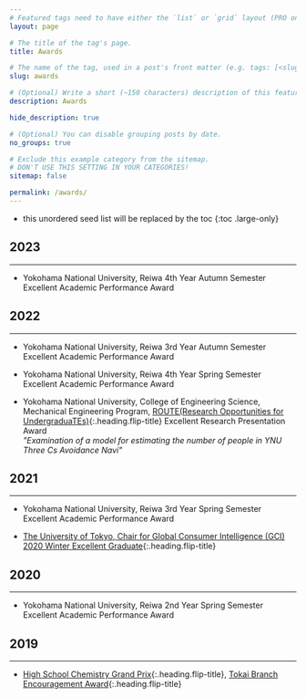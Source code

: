 ```yaml
---
# Featured tags need to have either the `list` or `grid` layout (PRO only).
layout: page

# The title of the tag's page.
title: Awards

# The name of the tag, used in a post's front matter (e.g. tags: [<slug>]).
slug: awards

# (Optional) Write a short (~150 characters) description of this featured tag.
description: Awards

hide_description: true

# (Optional) You can disable grouping posts by date.
no_groups: true

# Exclude this example category from the sitemap.
# DON'T USE THIS SETTING IN YOUR CATEGORIES!
sitemap: false

permalink: /awards/
---
```


* this unordered seed list will be replaced by the toc 
{:toc .large-only}

## 2023
----------------------------------------------------------------
* Yokohama National University, Reiwa 4th Year Autumn Semester Excellent Academic Performance Award

## 2022
----------------------------------------------------------------
* Yokohama National University, Reiwa 3rd Year Autumn Semester Excellent Academic Performance Award

* Yokohama National University, Reiwa 4th Year Spring Semester Excellent Academic Performance Award
 
* Yokohama National University, College of Engineering Science, Mechanical Engineering Program, [ROUTE(Research Opportunities for UndergraduaTEs)]{:.heading.flip-title} Excellent Research Presentation Award <br>
*"Examination of a model for estimating the number of people in YNU Three Cs Avoidance Navi"*

## 2021
----------------------------------------------------------------
* Yokohama National University, Reiwa 3rd Year Spring Semester Excellent Academic Performance Award
 
* [The University of Tokyo, Chair for Global Consumer Intelligence (GCI) 2020 Winter Excellent Graduate]{:.heading.flip-title}
  
## 2020
----------------------------------------------------------------
* Yokohama National University, Reiwa 2nd Year Spring Semester Excellent Academic Performance Award
  
## 2019
----------------------------------------------------------------
* [High School Chemistry Grand Prix]{:.heading.flip-title}, [Tokai Branch Encouragement Award]{:.heading.flip-title}


[ROUTE(Research Opportunities for UndergraduaTEs)]: http://es-route.ynu.ac.jp/
[The University of Tokyo, Chair for Global Consumer Intelligence (GCI) 2020 Winter excellent graduate]: https://gci.t.u-tokyo.ac.jp/gci2020winter-honors/
  
[High School Chemistry Grand Prix]: https://gp.csj.jp/ 
[Tokai Branch Encouragement Award]: https://tokai.chemistry.or.jp/wp-content/uploads/2022/09/award_2020.pdf
